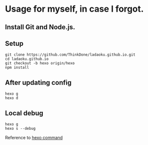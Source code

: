 # Usage for myself, in case I forgot.

## Install Git and Node.js.

## Setup
```shell
git clone https://github.com/ThinkDone/ladaoku.github.io.git
cd ladaoku.github.io
git checkout -b hexo origin/hexo
npm install
```

## After updating config
```shell
hexo g
hexo d
```

## Local debug 
```shell
hexo g
hexo s --debug
```

Reference to [hexo command](https://hexo.io/docs/commands.html)
